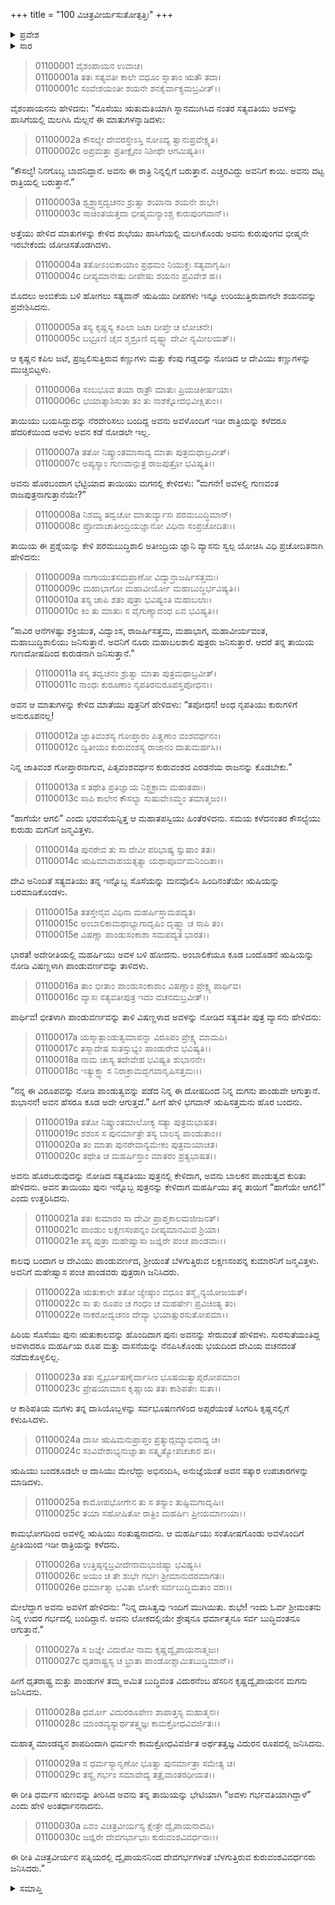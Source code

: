 +++
title = "100 ವಿಚಿತ್ರವೀರ್ಯಸುತೋತ್ಪತ್ತಿಃ"
+++

<details><summary>ಪ್ರವೇಶ</summary>


।।   ಓಂ ಓಂ ನಮೋ ನಾರಾಯಣಾಯ।।   ಶ್ರೀ ವೇದವ್ಯಾಸಾಯ ನಮಃ ।।

ಶ್ರೀ ಕೃಷ್ಣದ್ವೈಪಾಯನ ವೇದವ್ಯಾಸ ವಿರಚಿತ  

**ಶ್ರೀ ಮಹಾಭಾರತ**

**ಆದಿ ಪರ್ವ**

**ಸಂಭವ ಪರ್ವ**

**ಅಧ್ಯಾಯ 100**

</details>


<details><summary>ಸಾರ</summary>

ಅಂಬಿಕೆಯಲ್ಲಿ ವ್ಯಾಸನಿಂದ ಕುರುಡ ಧೃತರಾಷ್ಟ್ರನ ಜನನ (1-13). ಅಂಬಾಲಿಕೆಯಲ್ಲಿ ಪಾಂಡುವಿನ ಜನನ (14-21). ಅಂಬಿಕೆಯ ದಾಸಿಯಲ್ಲಿ ವ್ಯಾಸಪುತ್ರ ವಿದುರನ ಜನನ (22-30).

</details>


> 01100001 ವೈಶಂಪಾಯನ ಉವಾಚ।  
01100001a ತತಃ ಸತ್ಯವತೀ ಕಾಲೇ ವಧೂಂ ಸ್ನಾತಾಂ ಋತೌ ತದಾ।  
01100001c ಸಂವೇಶಯಂತೀ ಶಯನೇ ಶನಕೈರ್ವಾಕ್ಯಮಬ್ರವೀತ್।।

ವೈಶಂಪಾಯನನು ಹೇಳಿದನು: “ಸೊಸೆಯು ಋತುಮತಿಯಾಗಿ ಸ್ನಾನಮುಗಿಸಿದ ನಂತರ ಸತ್ಯವತಿಯು ಅವಳನ್ನು ಹಾಸಿಗೆಯಲ್ಲಿ ಮಲಗಿಸಿ ಮೆಲ್ಲನೆ ಈ ಮಾತುಗಳನ್ನಾಡಿದಳು:

> 01100002a ಕೌಸಲ್ಯೇ ದೇವರಸ್ತೇಽಸ್ತಿ ಸೋಽದ್ಯ ತ್ವಾನುಪ್ರವೇಕ್ಷ್ಯತಿ।  
01100002c ಅಪ್ರಮತ್ತಾ ಪ್ರತೀಕ್ಷೈನಂ ನಿಶೀಥೇ ಆಗಮಿಷ್ಯತಿ।।

“ಕೌಸಲ್ಯೆ! ನಿನಗೊಬ್ಬ ಬಾವನಿದ್ದಾನೆ. ಅವನು ಈ ರಾತ್ರಿ ನಿನ್ನಲ್ಲಿಗೆ ಬರುತ್ತಾನೆ. ಎಚ್ಚರವಿದ್ದು ಅವನಿಗೆ ಕಾಯಿ. ಅವನು ದಟ್ಟ ರಾತ್ರಿಯಲ್ಲಿ ಬರುತ್ತಾನೆ.”

> 01100003a ಶ್ವಶ್ರ್ವಾಸ್ತದ್ವಚನಂ ಶ್ರುತ್ವಾ ಶಯಾನಾ ಶಯನೇ ಶುಭೇ।  
01100003c ಸಾಚಿಂತಯತ್ತದಾ ಭೀಷ್ಮಮನ್ಯಾಂಶ್ಚ ಕುರುಪುಂಗವಾನ್।।

ಅತ್ತೆಯು ಹೇಳಿದ ಮಾತುಗಳನ್ನು ಕೇಳಿದ ಶುಭೆಯು ಹಾಸಿಗೆಯಲ್ಲಿ ಮಲಗಿಕೊಂಡು ಅವನು ಕುರುಪುಂಗವ ಭೀಷ್ಮನೇ ಇರಬೇಕೆಂದು ಯೋಚಿಸತೊಡಗಿದಳು.

> 01100004a ತತೋಽಂಬಿಕಾಯಾಂ ಪ್ರಥಮಂ ನಿಯುಕ್ತಃ ಸತ್ಯವಾಗೃಷಿಃ।  
01100004c ದೀಪ್ಯಮಾನೇಷು ದೀಪೇಷು ಶಯನಂ ಪ್ರವಿವೇಶ ಹ।।

ಮೊದಲು ಅಂಬಿಕೆಯ ಬಳಿ ಹೋಗಲು ಸತ್ಯವಾನ್ ಋಷಿಯು ದೀಪಗಳು ಇನ್ನೂ ಉರಿಯುತ್ತಿರುವಾಗಲೇ ಶಯನವನ್ನು ಪ್ರವೇಶಿಸಿದನು.

> 01100005a ತಸ್ಯ ಕೃಷ್ಣಸ್ಯ ಕಪಿಲಾ ಜಟಾ ದೀಪ್ತೇ ಚ ಲೋಚನೇ।  
01100005c ಬಭ್ರೂಣಿ ಚೈವ ಶ್ಮಶ್ರೂಣಿ ದೃಷ್ಟ್ವಾ ದೇವೀ ನ್ಯಮೀಲಯತ್।।

ಆ ಕೃಷ್ಣನ ಕಪಿಲ ಜಟೆ, ಪ್ರಜ್ವಲಿಸುತ್ತಿರುವ ಕಣ್ಣುಗಳು ಮತ್ತು ಕೆಂಪು ಗಡ್ಡವನ್ನು ನೋಡಿದ ಆ ದೇವಿಯು ಕಣ್ಣುಗಳನ್ನು ಮುಚ್ಚಿಬಿಟ್ಟಳು.

> 01100006a ಸಂಬಭೂವ ತಯಾ ರಾತ್ರೌ ಮಾತುಃ ಪ್ರಿಯಚಿಕೀರ್ಷಯಾ।   
01100006c ಭಯಾತ್ಕಾಶಿಸುತಾ ತಂ ತು ನಾಶಕ್ನೋದಭಿವೀಕ್ಷಿತುಂ।।

ತಾಯಿಯು ಬಯಸಿದ್ದುದನ್ನು ನೆರವೇರಿಸಲು ಬಂದಿದ್ದ ಅವನು ಅವಳೊಂದಿಗೆ ಇಡೀ ರಾತ್ರಿಯನ್ನು ಕಳೆದರೂ ಹೆದರಿಕೆಯಿಂದ ಅವಳು ಅವನ ಕಡೆ ನೋಡಲೇ ಇಲ್ಲ.

> 01100007a ತತೋ ನಿಷ್ಕ್ರಾಂತಮಾಸಾದ್ಯ ಮಾತಾ ಪುತ್ರಮಥಾಬ್ರವೀತ್।  
01100007c ಅಪ್ಯಸ್ಯಾಂ ಗುಣವಾನ್ಪುತ್ರ ರಾಜಪುತ್ರೋ ಭವಿಷ್ಯತಿ।।

ಅವನು ಹೊರಬಂದಾಗ ಭೆಟ್ಟಿಯಾದ ತಾಯಿಯು ಮಗನಲ್ಲಿ ಕೇಳಿದಳು: “ಮಗನೇ! ಅವಳಲ್ಲಿ ಗುಣವಂತ ರಾಜಪುತ್ರನಾಗುತ್ತಾನೆಯೇ?”

> 01100008a ನಿಶಮ್ಯ ತದ್ವಚೋ ಮಾತುರ್ವ್ಯಾಸಃ ಪರಮಬುದ್ಧಿಮಾನ್।  
01100008c ಪ್ರೋವಾಚಾತೀಂದ್ರಿಯಜ್ಞಾನೋ ವಿಧಿನಾ ಸಂಪ್ರಚೋದಿತಃ।।

ತಾಯಿಯ ಈ ಪ್ರಶ್ನೆಯನ್ನು ಕೇಳಿ ಪರಮಬುದ್ಧಿಶಾಲಿ ಅತೀಂದ್ರಿಯ ಜ್ಞಾನಿ ವ್ಯಾಸನು ಸ್ವಲ್ಪ ಯೋಚಿಸಿ ವಿಧಿ ಪ್ರಚೋದಿತನಾಗಿ ಹೇಳಿದನು:

> 01100009a ನಾಗಾಯುತಸಮಪ್ರಾಣೋ ವಿದ್ವಾನ್ರಾಜರ್ಷಿಸತ್ತಮಃ।  
01100009c ಮಹಾಭಾಗೋ ಮಹಾವೀರ್ಯೋ ಮಹಾಬುದ್ಧಿರ್ಭವಿಷ್ಯತಿ।।  
01100010a ತಸ್ಯ ಚಾಪಿ ಶತಂ ಪುತ್ರಾ ಭವಿಷ್ಯಂತಿ ಮಹಾಬಲಾಃ।  
01100010c ಕಿಂ ತು ಮಾತುಃ ಸ ವೈಗುಣ್ಯಾದಂಧ ಏವ ಭವಿಷ್ಯತಿ।।

“ಸಾವಿರ ಆನೆಗಳಷ್ಟು ಶಕ್ತಿಯುತ, ವಿದ್ವಾಂಸ, ರಾಜರ್ಷಿಸತ್ತಮ, ಮಹಾಭಾಗ, ಮಹಾವೀರ್ಯವಂತ, ಮಹಾಬುದ್ಧಿಶಾಲಿಯು ಜನಿಸುತ್ತಾನೆ. ಅವನಿಗೆ ನೂರು ಮಹಾಬಲಶಾಲಿ ಪುತ್ರರು ಜನಿಸುತ್ತಾರೆ. ಆದರೆ ತನ್ನ ತಾಯಿಯ ಗುಣದೋಷದಿಂದ ಕುರುಡನಾಗಿ ಜನಿಸುತ್ತಾನೆ.”

> 01100011a ತಸ್ಯ ತದ್ವಚನಂ ಶ್ರುತ್ವಾ ಮಾತಾ ಪುತ್ರಮಥಾಬ್ರವೀತ್।  
01100011c ನಾಂಧಃ ಕುರೂಣಾಂ ನೃಪತಿರನುರೂಪಸ್ತಪೋಧನ।।

ಅವನ ಆ ಮಾತುಗಳನ್ನು ಕೇಳಿದ ಮಾತೆಯು ಪುತ್ರನಿಗೆ ಹೇಳಿದಳು: “ತಪೋಧನ! ಅಂಧ ನೃಪತಿಯು ಕುರುಗಳಿಗೆ ಅನುರೂಪನಲ್ಲ!

> 01100012a ಜ್ಞಾತಿವಂಶಸ್ಯ ಗೋಪ್ತಾರಂ ಪಿತೄಣಾಂ ವಂಶವರ್ಧನಂ।  
01100012c ದ್ವಿತೀಯಂ ಕುರುವಂಶಸ್ಯ ರಾಜಾನಂ ದಾತುಮರ್ಹಸಿ।।

ನಿನ್ನ ಜಾತಿವಂಶ ಗೋಪ್ತಾರನಾಗುವ, ಪಿತೃವಂಶವರ್ಧನ ಕುರುವಂಶದ ಎರಡನೆಯ ರಾಜನನ್ನು ಕೊಡಬೇಕು.”

> 01100013a ಸ ತಥೇತಿ ಪ್ರತಿಜ್ಞಾಯ ನಿಶ್ಚಕ್ರಾಮ ಮಹಾತಪಾಃ।  
01100013c ಸಾಪಿ ಕಾಲೇನ ಕೌಸಲ್ಯಾ ಸುಷುವೇಽಮ್ಧಂ ತಮಾತ್ಮಜಂ।।

“ಹಾಗೆಯೇ ಆಗಲಿ” ಎಂದು ಭರವಸೆಯನ್ನಿತ್ತ ಆ ಮಹಾತಪಸ್ವಿಯು ಹಿಂತೆರಳಿದನು. ಸಮಯ ಕಳೆದನಂತರ ಕೌಸಲ್ಯೆಯು ಕುರುಡು ಮಗನಿಗೆ ಜನ್ಮವಿತ್ತಳು.

> 01100014a ಪುನರೇವ ತು ಸಾ ದೇವೀ ಪರಿಭಾಷ್ಯ ಸ್ನುಷಾಂ ತತಃ।  
01100014c ಋಷಿಮಾವಾಹಯತ್ಸತ್ಯಾ ಯಥಾಪೂರ್ವಮನಿಂದಿತಾ।।

ದೇವಿ ಅನಿಂದಿತೆ ಸತ್ಯವತಿಯು ತನ್ನ ಇನ್ನೊಬ್ಬ ಸೊಸೆಯನ್ನು ಮನವೊಲಿಸಿ ಹಿಂದಿನಂತೆಯೇ ಋಷಿಯನ್ನು ಬರಮಾಡಿಕೊಂಡಳು.

> 01100015a ತತಸ್ತೇನೈವ ವಿಧಿನಾ ಮಹರ್ಷಿಸ್ತಾಮಪದ್ಯತ।  
01100015c ಅಂಬಾಲಿಕಾಮಥಾಭ್ಯಾಗಾದೃಷಿಂ ದೃಷ್ಟ್ವಾ ಚ ಸಾಪಿ ತಂ।  
01100015e ವಿಷಣ್ಣಾ ಪಾಂಡುಸಂಕಾಶಾ ಸಮಪದ್ಯತ ಭಾರತ।।

ಭಾರತ! ಅದೇರೀತಿಯಲ್ಲಿ ಮಹರ್ಷಿಯು ಅವಳ ಬಳಿ ಹೋದನು. ಅಂಬಾಲಿಕೆಯೂ ಕೂಡ ಬಂದೊಡನೆ ಋಷಿಯನ್ನು ನೋಡಿ ವಿಷಣ್ಣಳಾಗಿ ಪಾಂಡುವರ್ಣವನ್ನು ತಾಳಿದಳು.

> 01100016a ತಾಂ ಭೀತಾಂ ಪಾಂಡುಸಂಕಾಶಾಂ ವಿಷಣ್ಣಾಂ ಪ್ರೇಕ್ಷ್ಯ ಪಾರ್ಥಿವ।  
01100016c ವ್ಯಾಸಃ ಸತ್ಯವತೀಪುತ್ರ ಇದಂ ವಚನಮಬ್ರವೀತ್।।

ಪಾರ್ಥಿವ! ಭೀತಳಾಗಿ ಪಾಂಡುವರ್ಣವನ್ನು ತಾಳಿ ವಿಷಣ್ಣಳಾದ ಅವಳನ್ನು ನೋಡಿದ ಸತ್ಯವತೀ ಪುತ್ರ ವ್ಯಾಸನು ಹೇಳಿದನು:

> 01100017a ಯಸ್ಮಾತ್ಪಾಂಡುತ್ವಮಾಪನ್ನಾ ವಿರೂಪಂ ಪ್ರೇಕ್ಷ್ಯ ಮಾಮಪಿ।  
01100017c ತಸ್ಮಾದೇಷ ಸುತಸ್ತುಭ್ಯಂ ಪಾಂಡುರೇವ ಭವಿಷ್ಯತಿ।।  
01100018a ನಾಮ ಚಾಸ್ಯ ತದೇವೇಹ ಭವಿಷ್ಯತಿ ಶುಭಾನನೇ।   
01100018c ಇತ್ಯುಕ್ತ್ವಾ ಸ ನಿರಾಕ್ರಾಮದ್ಭಗವಾನೃಷಿಸತ್ತಮಃ।।

“ನನ್ನ ಈ ವಿರೂಪವನ್ನು ನೋಡಿ ಪಾಂಡುತ್ವವನ್ನು ಪಡೆದ ನಿನ್ನ ಈ ದೋಷದಿಂದ ನಿನ್ನ ಮಗನು ಪಾಂಡುವೇ ಆಗುತ್ತಾನೆ. ಶುಭಾನನೆ! ಅವನ ಹೆಸರೂ ಕೂಡ ಅದೇ ಆಗುತ್ತದೆ.” ಹೀಗೆ ಹೇಳಿ ಭಗವಾನ್ ಋಷಿಸತ್ತಮನು ಹೊರ ಬಂದನು.

> 01100019a ತತೋ ನಿಷ್ಕ್ರಾಂತಮಾಲೋಕ್ಯ ಸತ್ಯಾ ಪುತ್ರಮಭಾಷತ।  
01100019c ಶಶಂಸ ಸ ಪುನರ್ಮಾತ್ರೇ ತಸ್ಯ ಬಾಲಸ್ಯ ಪಾಂಡುತಾಂ।।   
01100020a ತಂ ಮಾತಾ ಪುನರೇವಾನ್ಯಮೇಕಂ ಪುತ್ರಮಯಾಚತ।  
01100020c ತಥೇತಿ ಚ ಮಹರ್ಷಿಸ್ತಾಂ ಮಾತರಂ ಪ್ರತ್ಯಭಾಷತ।।

ಅವನು ಹೊರಬರುವುದನ್ನು ನೋಡಿದ ಸತ್ಯವತಿಯು ಪುತ್ರನಲ್ಲಿ ಕೇಳಿದಾಗ, ಅವನು ಬಾಲಕನ ಪಾಂಡುತ್ವದ ಕುರಿತು ಹೇಳಿದನು. ಅವನ ತಾಯಿಯು ಪುನಃ ಇನ್ನೊಬ್ಬ ಪುತ್ರನನ್ನು ಕೇಳಿದಾಗ ಮಹರ್ಷಿಯು ತನ್ನ ತಾಯಿಗೆ “ಹಾಗೆಯೇ ಆಗಲಿ!” ಎಂದು ಉತ್ತರಿಸಿದನು.

> 01100021a ತತಃ ಕುಮಾರಂ ಸಾ ದೇವೀ ಪ್ರಾಪ್ತಕಾಲಮಜೀಜನತ್।   
01100021c ಪಾಂಡುಂ ಲಕ್ಷಣಸಂಪನ್ನಂ ದೀಪ್ಯಮಾನಮಿವ ಶ್ರಿಯಾ।  
01100021e ತಸ್ಯ ಪುತ್ರಾ ಮಹೇಷ್ವಾಸಾ ಜಜ್ಞಿರೇ ಪಂಚ ಪಾಂಡವಾಃ।।

ಕಾಲವು ಬಂದಾಗ ಆ ದೇವಿಯು ಪಾಂಡುವರ್ಣದ, ಶ್ರೀಯಂತೆ ಬೆಳಗುತ್ತಿರುವ ಲಕ್ಷಣಸಂಪನ್ನ ಕುಮಾರನಿಗೆ ಜನ್ಮವಿತ್ತಳು. ಅವನಿಗೆ ಮಹೇಷ್ವಾಸ ಪಂಚ ಪಾಂಡವರು ಪುತ್ರರಾಗಿ ಜನಿಸಿದರು.

> 01100022a ಋತುಕಾಲೇ ತತೋ ಜ್ಯೇಷ್ಠಾಂ ವಧೂಂ ತಸ್ಮೈ ನ್ಯಯೋಜಯತ್।   
01100022c ಸಾ ತು ರೂಪಂ ಚ ಗಂಧಂ ಚ ಮಹರ್ಷೇಃ ಪ್ರವಿಚಿಂತ್ಯ ತಂ।  
01100022e ನಾಕರೋದ್ವಚನಂ ದೇವ್ಯಾ ಭಯಾತ್ಸುರಸುತೋಪಮಾ।।

ಹಿರಿಯ ಸೊಸೆಯು ಪುನಃ ಋತುಕಾಲವನ್ನು ಹೊಂದಿದಾಗ ಪುನಃ ಅವನನ್ನು ಸೇರುವಂತೆ ಹೇಳಿದಳು. ಸುರಸುತೆಯಂತಿದ್ದ ಅವಳಾದರೂ ಮಹರ್ಷಿಯ ರೂಪ ಮತ್ತು ವಾಸನೆಯನ್ನು ನೆನಪಿಸಿಕೊಂಡು ಭಯದಿಂದ ದೇವಿಯ ವಚನದಂತೆ ನಡೆದುಕೊಳ್ಳಲಿಲ್ಲ.

> 01100023a ತತಃ ಸ್ವೈರ್ಭೂಷಣೈರ್ದಾಸೀಂ ಭೂಷಯಿತ್ವಾಪ್ಸರೋಪಮಾಂ।  
01100023c ಪ್ರೇಷಯಾಮಾಸ ಕೃಷ್ಣಾಯ ತತಃ ಕಾಶಿಪತೇಃ ಸುತಾ।।

ಆ ಕಾಶಿಪತಿಯ ಮಗಳು ತನ್ನ ದಾಸಿಯೊಬ್ಬಳನ್ನು ಸರ್ವಭೂಷಣಗಳಿಂದ ಅಪ್ಸರೆಯಂತೆ ಸಿಂಗರಿಸಿ ಕೃಷ್ಣನಲ್ಲಿಗೆ ಕಳುಹಿಸಿದಳು.

> 01100024a ದಾಸೀ ಋಷಿಮನುಪ್ರಾಪ್ತಂ ಪ್ರತ್ಯುದ್ಗಮ್ಯಾಭಿವಾದ್ಯ ಚ।  
01100024c ಸಂವಿವೇಶಾಭ್ಯನುಜ್ಞಾತಾ ಸತ್ಕೃತ್ಯೋಪಚಚಾರ ಹ।।

ಋಷಿಯು ಬಂದಕೂಡಲೇ ಆ ದಾಸಿಯು ಮೇಲೆದ್ದು ಅಭಿನಂದಿಸಿ, ಅನುಜ್ಞೆಯಂತೆ ಅವನ ಸತ್ಕಾರ ಉಪಚಾರಗಳನ್ನು ಮಾಡಿದಳು.

> 01100025a ಕಾಮೋಪಭೋಗೇನ ತು ಸ ತಸ್ಯಾಂ ತುಷ್ಟಿಮಗಾದೃಷಿಃ।  
01100025c ತಯಾ ಸಹೋಷಿತೋ ರಾತ್ರಿಂ ಮಹರ್ಷಿಃ ಪ್ರೀಯಮಾಣಯಾ।।

ಕಾಮಭೋಗದಿಂದ ಅವಳಲ್ಲಿ ಋಷಿಯು ಸಂತುಷ್ಟನಾದನು. ಆ ಮಹರ್ಷಿಯು ಸಂತೋಷಗೊಂಡು ಅವಳೊಂದಿಗೆ ಪ್ರೀತಿಯಿಂದ ಇಡೀ ರಾತ್ರಿಯನ್ನು ಕಳೆದನು.

> 01100026a ಉತ್ತಿಷ್ಠನ್ನಬ್ರವೀದೇನಾಮಭುಜಿಷ್ಯಾ ಭವಿಷ್ಯಸಿ।  
01100026c ಅಯಂ ಚ ತೇ ಶುಭೇ ಗರ್ಭಃ ಶ್ರೀಮಾನುದರಮಾಗತಃ।  
01100026e ಧರ್ಮಾತ್ಮಾ ಭವಿತಾ ಲೋಕೇ ಸರ್ವಬುದ್ಧಿಮತಾಂ ವರಃ।।

ಮೇಲೆದ್ದಾಗ ಅವನು ಅವಳಿಗೆ ಹೇಳಿದನು: “ನಿನ್ನ ದಾಸಿತ್ವವು ಇಂದಿಗೆ ಮುಗಿಯಿತು. ಶುಭೇ! ಇಂದು ಓರ್ವ ಶ್ರೀಮಂತನು ನಿನ್ನ ಉದರ ಗರ್ಭದಲ್ಲಿ ಬಂದಿದ್ದಾನೆ. ಅವನು ಲೋಕದಲ್ಲಿಯೇ ಶ್ರೇಷ್ಠನೂ ಧರ್ಮಾತ್ಮನೂ ಸರ್ವ ಬುದ್ಧಿವಂತನೂ ಆಗುತ್ತಾನೆ.”

> 01100027a ಸ ಜಜ್ಞೇ ವಿದುರೋ ನಾಮ ಕೃಷ್ಣದ್ವೈಪಾಯನಾತ್ಮಜಃ।  
01100027c ಧೃತರಾಷ್ಟ್ರಸ್ಯ ಚ ಭ್ರಾತಾ ಪಾಂಡೋಶ್ಚಾಮಿತಬುದ್ಧಿಮಾನ್।।

ಹೀಗೆ ಧೃತರಾಷ್ಟ್ರ ಮತ್ತು ಪಾಂಡುಗಳ ತಮ್ಮ ಅಮಿತ ಬುದ್ಧಿವಂತ ವಿದುರನೆಂಬ ಹೆಸರಿನ ಕೃಷ್ಣದ್ವೈಪಾಯನನ ಮಗನು ಜನಿಸಿದನು.

> 01100028a ಧರ್ಮೋ ವಿದುರರೂಪೇಣ ಶಾಪಾತ್ತಸ್ಯ ಮಹಾತ್ಮನಃ।  
01100028c ಮಾಂಡವ್ಯಸ್ಯಾರ್ಥತತ್ತ್ವಜ್ಞಃ ಕಾಮಕ್ರೋಧವಿವರ್ಜಿತಃ।।

ಮಹಾತ್ಮ ಮಾಂಡವ್ಯನ ಶಾಪದಿಂದಾಗಿ ಧರ್ಮನೇ ಕಾಮಕ್ರೋಧವಿವರ್ಜಿತ ಅರ್ಥತತ್ವಜ್ಞ ವಿದುರನ ರೂಪದಲ್ಲಿ ಜನಿಸಿದನು.

> 01100029a ಸ ಧರ್ಮಸ್ಯಾನೃಣೋ ಭೂತ್ವಾ ಪುನರ್ಮಾತ್ರಾ ಸಮೇತ್ಯ ಚ।  
01100029c ತಸ್ಯೈ ಗರ್ಭಂ ಸಮಾವೇದ್ಯ ತತ್ರೈವಾಂತರಧೀಯತ।।

ಈ ರೀತಿ ಧರ್ಮನ ಋಣವನ್ನು ತೀರಿಸಿದ ಅವನು ತನ್ನ ತಾಯಿಯನ್ನು ಭೇಟಿಯಾಗಿ “ಅವಳು ಗರ್ಭವತಿಯಾಗಿದ್ದಾಳೆ” ಎಂದು ಹೇಳಿ ಅಂತರ್ಧಾನನಾದನು.

> 01100030a ಏವಂ ವಿಚಿತ್ರವೀರ್ಯಸ್ಯ ಕ್ಷೇತ್ರೇ ದ್ವೈಪಾಯನಾದಪಿ।  
01100030c ಜಜ್ಞಿರೇ ದೇವಗರ್ಭಾಭಾಃ ಕುರುವಂಶವಿವರ್ಧನಾಃ।।

ಈ ರೀತಿ ವಿಚಿತ್ರವೀರ್ಯನ ಪತ್ನಿಯರಲ್ಲಿ ದ್ವೈಪಾಯನನಿಂದ ದೇವಗರ್ಭಗಳಂತೆ ಬೆಳಗುತ್ತಿರುವ ಕುರುವಂಶವಿವರ್ಧನರು ಜನಿಸಿದರು.”

<details><summary>ಸಮಾಪ್ತಿ</summary>

ಇತಿ ಶ್ರೀ ಮಹಾಭಾರತೇ ಆದಿಪರ್ವಣಿ ಸಂಭವಪರ್ವಣಿ ವಿಚಿತ್ರವೀರ್ಯಸುತೋತ್ಪತ್ತೌ ಶತತಮೋಽಧ್ಯಾಯಃ।।  
ಇದು ಶ್ರೀ ಮಹಾಭಾರತದಲ್ಲಿ ಆದಿಪರ್ವದಲ್ಲಿ ಸಂಭವ ಪರ್ವದಲ್ಲಿ ವಿಚಿತ್ರವೀರ್ಯಸುತೋತ್ಪತ್ತಿ ಎನ್ನುವ ನೂರನೆಯ ಅಧ್ಯಾಯವು.


</details>


